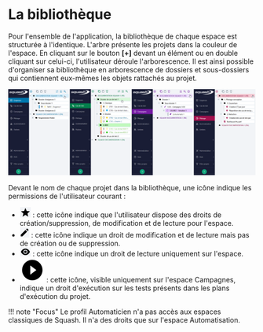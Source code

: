 # La bibliothèque

Pour l'ensemble de l'application, la bibliothèque de chaque espace est structurée à l'identique.
L'arbre présente les projets dans la couleur de l'espace. En cliquant sur le bouton **[+]** devant  un élément ou en double cliquant sur celui-ci, l'utilisateur déroule l'arborescence.
Il est ainsi possible d'organiser sa bibliothèque en arborescence de dossiers et sous-dossiers qui contiennent eux-mêmes les objets rattachés au projet.

![Bibliothèques](resources/toutes-biblio-fr.png)

Devant le nom de chaque projet dans la bibliothèque, une icône indique les permissions de l'utilisateur courant :

- ![Icone étole](resources/icone-etoile.png) : cette icône indique que l'utilisateur dispose des droits de création/suppression, de modification et de lecture pour l'espace.
- ![Icone crayon](resources/icone-crayon.png) : cette icône indique un droit de modification et de lecture mais pas de création ou de suppression.
- ![Icone oeil](resources/icone-oeil.png) : cette icône indique un droit de lecture uniquement sur l'espace.
- ![Icone play](resources/icone-exec.png) : cette icône, visible uniquement sur l'espace Campagnes, indique un droit d'exécution sur les tests présents dans les plans d'exécution du projet.

!!! note "Focus"
	Le profil Automaticien n'a pas accès aux espaces classiques de Squash. Il n'a des droits que sur l'espace Automatisation.

<!--stackedit_data:
eyJoaXN0b3J5IjpbMTM0Njc0NTczMCwtMTg3ODY2Mjk4MCwtMT
I0ODQyMTQ3NywxNTY0MTI3MDgzLDU4NTYyMzk5M119
-->
